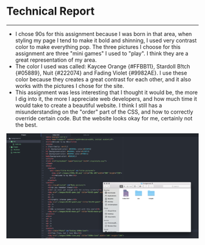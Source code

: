 # Technical Report
---
- I chose 90s for this assignment because I was born in that area, when styling my page I tend to make it bold and shinning, I used very contrast color to make everything pop.
The three pictures I choose for this assignment are three "mini games" I used to "play". I think they are a great representation of my area.
- The color I used was called: Kaycee Orange {#FFBB11}, Stardoll B!tch {#05889}, Nuit {#222074} and Fading Violet {#9982AE}.   I use these color because they creates a great contrast for each other, and it also works with the pictures I chose for the site.
- This assignment was less interesting that I thought it would be, the more I dig into it, the more I appreciate web developers, and how much time it would take to create a beautiful website. I think I still has a misunderstanding on the "order" part of the CSS, and how to correctly override certain code. But the website looks okay for me, certainly not the best.

![Screenshot](./images/Screenshot-Assignment-6.png)
